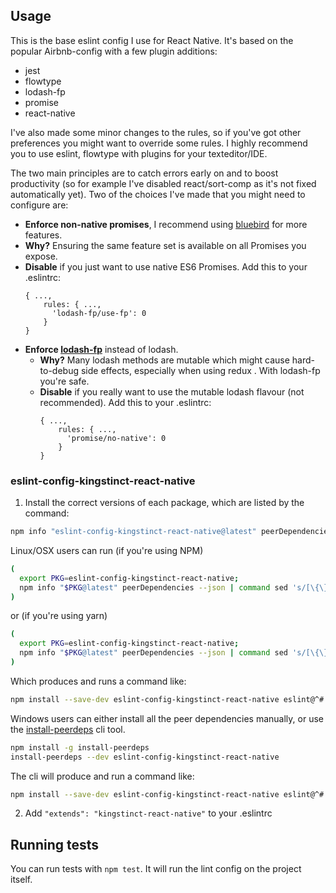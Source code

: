 ## Usage

This is the base eslint config I use for React Native. It's based on the popular Airbnb-config with a few plugin additions:
* jest
* flowtype
* lodash-fp
* promise
* react-native

I've also made some minor changes to the rules, so if you've got other preferences you might want to override some rules. I highly recommend you to use eslint, flowtype with plugins for your texteditor/IDE.

The two main principles are to catch errors early on and to boost productivity (so for example I've disabled react/sort-comp as it's not fixed automatically yet). Two of the choices I've made that you might need to configure are:
*  **Enforce non-native promises**, I recommend using [bluebird](http://bluebirdjs.com/docs/getting-started.html) for more features.
  * **Why?** Ensuring the same feature set is available on all Promises you expose.
  * **Disable** if you just want to use native ES6 Promises.  Add this to your .eslintrc:
    ```
    { ...,
        rules: { ...,
          'lodash-fp/use-fp': 0
        }
    }
    ```
* **Enforce [lodash-fp](https://github.com/lodash/lodash/wiki/FP-Guide)** instead of lodash.
  * **Why?** Many lodash methods are mutable which might cause hard-to-debug side effects, especially when using redux . With lodash-fp you're safe.
  * **Disable** if you really want to use the mutable lodash flavour (not recommended). Add this to your .eslintrc:
    ```
    { ...,
        rules: { ...,
          'promise/no-native': 0
        }
    }
    ```

### eslint-config-kingstinct-react-native

1. Install the correct versions of each package, which are listed by the command:

  ```sh
  npm info "eslint-config-kingstinct-react-native@latest" peerDependencies
  ```

  Linux/OSX users can run (if you're using NPM)

  ```sh
  (
    export PKG=eslint-config-kingstinct-react-native;
    npm info "$PKG@latest" peerDependencies --json | command sed 's/[\{\},]//g ; s/: /@/g' | xargs npm install --save-dev "$PKG@latest"
  )
  ```

  or (if you're using yarn)

  ```sh
  (
    export PKG=eslint-config-kingstinct-react-native;
    npm info "$PKG@latest" peerDependencies --json | command sed 's/[\{\},]//g ; s/: /@/g' | xargs yarn add --dev "$PKG@latest"
  )
  ```

  Which produces and runs a command like:

  ```sh
  npm install --save-dev eslint-config-kingstinct-react-native eslint@^#.#.# eslint-plugin-jsx-a11y@^#.#.# eslint-plugin-import@^#.#.# eslint-plugin-react@^#.#.#
  ```

  Windows users can either install all the peer dependencies manually, or use the [install-peerdeps](https://github.com/nathanhleung/install-peerdeps) cli tool.

  ```sh
  npm install -g install-peerdeps
  install-peerdeps --dev eslint-config-kingstinct-react-native
  ```

  The cli will produce and run a command like:

  ```sh
  npm install --save-dev eslint-config-kingstinct-react-native eslint@^#.#.# eslint-plugin-jsx-a11y@^#.#.# eslint-plugin-import@^#.#.# eslint-plugin-react@^#.#.#
  ```

2. Add `"extends": "kingstinct-react-native"` to your .eslintrc

## Running tests

You can run tests with `npm test`. It will run the lint config on the project itself.
